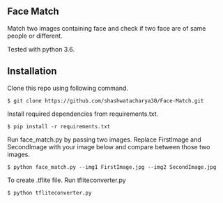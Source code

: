 Face Match
---

Match two images containing face and check if two face are of same people or different.

Tested with python 3.6.

Installation
---

Clone this repo using following command.

    $ git clone https://github.com/shashwatacharya30/Face-Match.git

Install required dependencies from requirements.txt.

    $ pip install -r requirements.txt
    
Run face_match.py by passing two images. Replace FirstImage and SecondImage with your image below and compare between those two images.

    $ python face_match.py --img1 FirstImage.jpg --img2 SecondImage.jpg

To create .tflite file. Run tfliteconverter.py

    $ python tfliteconverter.py
    
